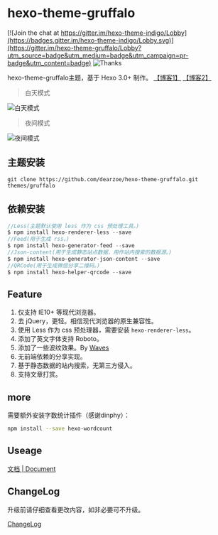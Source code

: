 hexo-theme-gruffalo
================

[![Join the chat at https://gitter.im/hexo-theme-indigo/Lobby](https://badges.gitter.im/hexo-theme-indigo/Lobby.svg)](https://gitter.im/hexo-theme-gruffalo/Lobby?utm_source=badge&utm_medium=badge&utm_campaign=pr-badge&utm_content=badge)
![Thanks](https://img.shields.io/badge/Say%20Thanks-💗-ff69b4.svg)

hexo-theme-gruffalo主题，基于 Hexo 3.0+ 制作。 [【博客1】](http://cenxiaoer.com/) [【博客2】](http://dearzoe.coding.me/)

>白天模式

![白天模式](http://huwenzhe.com/blogIndex/images/font1.jpg)

>夜间模式

![夜间模式](http://huwenzhe.com/blogIndex/images/font2.jpg)

## 主题安装

```ja
git clone https://github.com/dearzoe/hexo-theme-gruffalo.git themes/gruffalo
```

## 依赖安装

```js
//Less(主题默认使用 less 作为 css 预处理工具。)
$ npm install hexo-renderer-less --save
//Feed(用于生成 rss。)
$ npm install hexo-generator-feed --save
//Json-content(用于生成静态站点数据，用作站内搜索的数据源。)
$ npm install hexo-generator-json-content --save
//QRCode(用于生成微信分享二维码。)
$ npm install hexo-helper-qrcode --save
```

## Feature

1. 仅支持 IE10+ 等现代浏览器。
2. 去 jQuery，更轻。相信现代浏览器的原生兼容性。
3. 使用 Less 作为 css 预处理器，需要安装 `hexo-renderer-less`。
4. 添加了英文字体支持 Roboto。
5. 添加了一些波纹效果。By [Waves](https://github.com/fians/Waves)
6. 无前端依赖的分享实现。
7. 基于静态数据的站内搜索，无第三方侵入。
8. 支持文章打赏。

## more
需要额外安装字数统计插件（感谢dinphy）：

```bash
npm install --save hexo-wordcount
```
## Useage

[文档 | Document](https://github.com/dearzoe/hexo-theme-gruffalo/wiki)

## ChangeLog

升级前请仔细查看更改内容，如非必要可不升级。

[ChangeLog](https://github.com/dearzoe/hexo-theme-gruffalo/releases)

